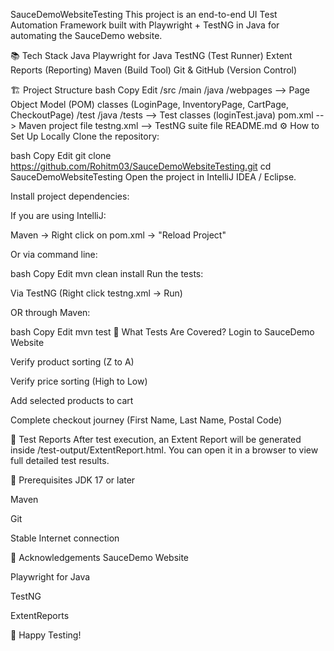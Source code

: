 SauceDemoWebsiteTesting
This project is an end-to-end UI Test Automation Framework built with Playwright + TestNG in Java for automating the SauceDemo website.

📚 Tech Stack
Java
Playwright for Java
TestNG (Test Runner)
Extent Reports (Reporting)
Maven (Build Tool)
Git & GitHub (Version Control)

🏗️ Project Structure
bash
Copy
Edit
/src
  /main
    /java
      /webpages      --> Page Object Model (POM) classes (LoginPage, InventoryPage, CartPage, CheckoutPage)
  /test
    /java
      /tests         --> Test classes (loginTest.java)
pom.xml             --> Maven project file
testng.xml          --> TestNG suite file
README.md
⚙️ How to Set Up Locally
Clone the repository:

bash
Copy
Edit
git clone https://github.com/Rohitm03/SauceDemoWebsiteTesting.git
cd SauceDemoWebsiteTesting
Open the project in IntelliJ IDEA / Eclipse.

Install project dependencies:

If you are using IntelliJ:

Maven -> Right click on pom.xml -> "Reload Project"

Or via command line:

bash
Copy
Edit
mvn clean install
Run the tests:

Via TestNG (Right click testng.xml -> Run)

OR through Maven:

bash
Copy
Edit
mvn test
🧪 What Tests Are Covered?
Login to SauceDemo Website

Verify product sorting (Z to A)

Verify price sorting (High to Low)

Add selected products to cart

Complete checkout journey (First Name, Last Name, Postal Code)

📄 Test Reports
After test execution, an Extent Report will be generated inside /test-output/ExtentReport.html.
You can open it in a browser to view full detailed test results.

📌 Prerequisites
JDK 17 or later

Maven

Git

Stable Internet connection

🙌 Acknowledgements
SauceDemo Website

Playwright for Java

TestNG

ExtentReports

🚀 Happy Testing!
